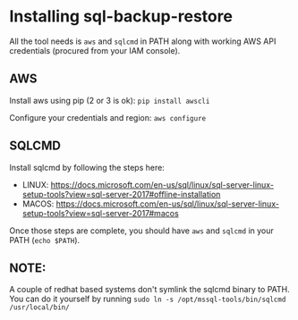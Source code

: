 # Installing sql-backup-restore
All the tool needs is `aws` and `sqlcmd` in PATH along with working AWS API credentials (procured from your IAM console).

## AWS
Install aws using pip (2 or 3 is ok): `pip install awscli`

Configure your credentials and region: `aws configure`

## SQLCMD
Install sqlcmd by following the steps here: 
 - LINUX: https://docs.microsoft.com/en-us/sql/linux/sql-server-linux-setup-tools?view=sql-server-2017#offline-installation
 - MACOS: https://docs.microsoft.com/en-us/sql/linux/sql-server-linux-setup-tools?view=sql-server-2017#macos

Once those steps are complete, you should have `aws` and `sqlcmd` in your PATH (`echo $PATH`). 

## NOTE:
A couple of redhat based systems don't symlink the sqlcmd binary to PATH. You can do it yourself by running `sudo ln -s /opt/mssql-tools/bin/sqlcmd /usr/local/bin/`